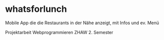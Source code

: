 whatsforlunch
=============

Mobile App die die Restaurants in der Nähe anzeigt, mit Infos und ev. Menü

Projektarbeit Webprogrammieren ZHAW 2. Semester
